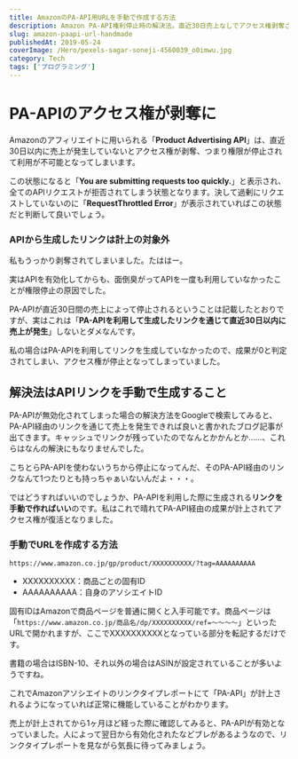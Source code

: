 ```yaml
---
title: AmazonのPA-API用URLを手動で作成する方法
description: Amazon PA-API権利停止時の解決法。直近30日売上なしでアクセス権剥奪された場合の手動アフィリエイトリンク作成方法。商品固有IDとアソシエイトIDを使った復活手順を詳説。
slug: amazon-paapi-url-handmade
publishedAt: 2019-05-24
coverImage: /Hero/pexels-sagar-soneji-4560039_o0imwu.jpg
category: Tech
tags: ['プログラミング']
---
```


# PA-APIのアクセス権が剥奪に

Amazonのアフィリエイトに用いられる「**Product Advertising API**」は、直近30日以内に売上が発生していないとアクセス権が剥奪、つまり権限が停止されて利用が不可能となってしまいます。

この状態になると「**You are submitting requests too quickly.**」と表示され、全てのAPIリクエストが拒否されてしまう状態となります。決して過剰にリクエストしていないのに「**RequestThrottled Error**」が表示されていればこの状態だと判断して良いでしょう。

### APIから生成したリンクは計上の対象外

私もうっかり剥奪されてしまいました。たははー。

実はAPIを有効化してからも、面倒臭がってAPIを一度も利用していなかったことが権限停止の原因でした。

PA-APIが直近30日間の売上によって停止されるということは記載したとおりですが、実はこれは「**PA-APIを利用して生成したリンクを通じて直近30日以内に売上が発生**」しないとダメなんです。

私の場合はPA-APIを利用してリンクを生成していなかったので、成果が0と判定されてしまい、アクセス権が停止となってしまっていました。

## 解決法はAPIリンクを手動で生成すること

PA-APIが無効化されてしまった場合の解決方法をGoogleで検索してみると、PA-API経由のリンクを通じて売上を発生できれば良いと書かれたブログ記事が出てきます。キャッシュでリンクが残っていたのでなんとかかんとか……、これらはなんの解決にもなりませんでした。

こちとらPA-APIを使わないうちから停止になってんだ、そのPA-API経由のリンクなんて1つたりとも持っちゃぁいないんだよ・・・。

ではどうすればいいのでしょうか、PA-APIを利用した際に生成される**リンクを手動で作ればいい**のです。私はこれで晴れてPA-API経由の成果が計上されてアクセス権が復活となりました。

### 手動でURLを作成する方法

`https://www.amazon.co.jp/gp/product/XXXXXXXXXX/?tag=AAAAAAAAAA`

- XXXXXXXXXX：商品ごとの固有ID
- AAAAAAAAAA：自身のアソシエイトID

固有IDはAmazonで商品ページを普通に開くと入手可能です。商品ページは「`https://www.amazon.co.jp/商品名/dp/XXXXXXXXXX/ref=〜〜〜〜`」といったURLで開かれますが、ここでXXXXXXXXXXとなっている部分を転記するだけです。

書籍の場合はISBN-10、それ以外の場合はASINが設定されていることが多いようですね。

これでAmazonアソシエイトのリンクタイプレポートにて「PA-API」が計上されるようになっていれば正常に機能していることがわかります。

売上が計上されてから1ヶ月ほど経った際に確認してみると、PA-APIが有効となっていました。人によって翌日から有効化されたなどブレがあるようなので、リンクタイプレポートを見ながら気長に待ってみましょう。
